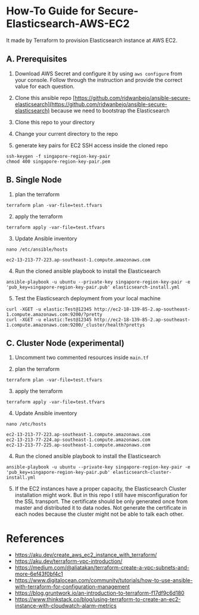 # How-To Guide for Secure-Elasticsearch-AWS-EC2

It made by Terraform to provision Elasticsearch instance at AWS EC2.

## A. Prerequisites

1. Download AWS Secret and configure it by using `aws configure` from your console. Follow through the instruction and provide the correct value for each question.

2. Clone this ansible repo [https://github.com/ridwanbejo/ansible-secure-elasticsearch](https://github.com/ridwanbejo/ansible-secure-elasticsearch) because we need to bootstrap the Elasticsearch

3. Clone this repo to your directory

3. Change your current directory to the repo

4. generate key pairs for EC2 SSH access inside the cloned repo

```
ssh-keygen -f singapore-region-key-pair
chmod 400 singapore-region-key-pair.pem
```

## B. Single Node

1. plan the terraform

```
terraform plan -var-file=test.tfvars
```

2. apply the terraform

```
terraform apply -var-file=test.tfvars
```

3. Update Ansible inventory

```
nano /etc/ansible/hosts

ec2-13-213-77-223.ap-southeast-1.compute.amazonaws.com

```

4. Run the cloned ansible playbook to install the Elasticsearch

```
ansible-playbook -u ubuntu --private-key singapore-region-key-pair -e 'pub_key=singapore-region-key-pair.pub' elasticsearch-install.yml
```

5. Test the Elasticsearch deployment from your local machine

```
curl -XGET -u elastic:Test@12345 http://ec2-18-139-85-2.ap-southeast-1.compute.amazonaws.com:9200/?pretty
curl -XGET -u elastic:Test@12345 http://ec2-18-139-85-2.ap-southeast-1.compute.amazonaws.com:9200/_cluster/health?prettys
```

## C. Cluster Node (experimental)

1. Uncomment two commented resources inside `main.tf`

2. plan the terraform

```
terraform plan -var-file=test.tfvars
```

3. apply the terraform

```
terraform apply -var-file=test.tfvars
```

4. Update Ansible inventory

```
nano /etc/hosts

ec2-13-213-77-223.ap-southeast-1.compute.amazonaws.com
ec2-13-213-77-224.ap-southeast-1.compute.amazonaws.com
ec2-13-213-77-225.ap-southeast-1.compute.amazonaws.com

```

4. Run the cloned ansible playbook to install the Elasticsearch

```
ansible-playbook -u ubuntu --private-key singapore-region-key-pair -e 'pub_key=singapore-region-key-pair.pub' elasticsearch-cluster-install.yml
```

5. If the EC2 instances have a proper capacity, the Elasticsearch Cluster installation might work. But in this repo I still have misconfiguration for the SSL transport. The certificate should be only generated once from master and distributed it to data nodes. Not generate the certificate in each nodes because the cluster might not be able to talk each other.


# References

- https://aku.dev/create_aws_ec2_instance_with_terraform/
- https://aku.dev/terraform-vpc-introduction/
- https://medium.com/@aliatakan/terraform-create-a-vpc-subnets-and-more-6ef43f0bf4c1
- https://www.digitalocean.com/community/tutorials/how-to-use-ansible-with-terraform-for-configuration-management
- https://blog.gruntwork.io/an-introduction-to-terraform-f17df9c6d180
- https://www.thinkstack.co/blog/using-terraform-to-create-an-ec2-instance-with-cloudwatch-alarm-metrics
